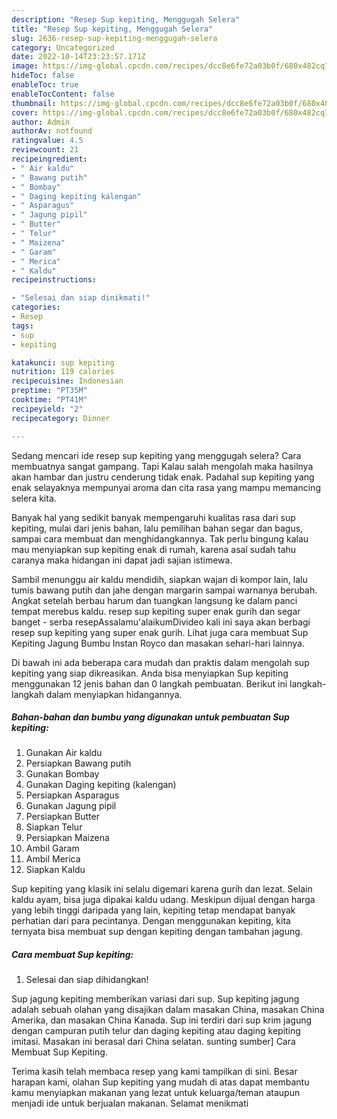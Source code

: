 ```yaml
---
description: "Resep Sup kepiting, Menggugah Selera"
title: "Resep Sup kepiting, Menggugah Selera"
slug: 2636-resep-sup-kepiting-menggugah-selera
category: Uncategorized
date: 2022-10-14T23:23:57.171Z
image: https://img-global.cpcdn.com/recipes/dcc8e6fe72a03b0f/680x482cq70/sup-kepiting-foto-resep-utama.jpg
hideToc: false
enableToc: true
enableTocContent: false
thumbnail: https://img-global.cpcdn.com/recipes/dcc8e6fe72a03b0f/680x482cq70/sup-kepiting-foto-resep-utama.jpg
cover: https://img-global.cpcdn.com/recipes/dcc8e6fe72a03b0f/680x482cq70/sup-kepiting-foto-resep-utama.jpg
author: Admin
authorAv: notfound
ratingvalue: 4.5
reviewcount: 21
recipeingredient:
- " Air kaldu"
- " Bawang putih"
- " Bombay"
- " Daging kepiting kalengan"
- " Asparagus"
- " Jagung pipil"
- " Butter"
- " Telur"
- " Maizena"
- " Garam"
- " Merica"
- " Kaldu"
recipeinstructions:

- "Selesai dan siap dinikmati!"
categories:
- Resep
tags:
- sup
- kepiting

katakunci: sup kepiting 
nutrition: 119 calories
recipecuisine: Indonesian
preptime: "PT35M"
cooktime: "PT41M"
recipeyield: "2"
recipecategory: Dinner

---
```



Sedang mencari ide resep sup kepiting yang menggugah selera? Cara membuatnya sangat gampang. Tapi Kalau salah mengolah maka hasilnya akan hambar dan justru cenderung tidak enak. Padahal sup kepiting yang enak selayaknya mempunyai aroma dan cita rasa yang mampu memancing selera kita.


Banyak hal yang sedikit banyak mempengaruhi kualitas rasa dari sup kepiting, mulai dari jenis bahan, lalu pemilihan bahan segar dan bagus, sampai cara membuat dan menghidangkannya. Tak perlu bingung kalau mau menyiapkan sup kepiting enak di rumah, karena asal sudah tahu caranya maka hidangan ini dapat jadi sajian istimewa.

Sambil menunggu air kaldu mendidih, siapkan wajan di kompor lain, lalu tumis bawang putih dan jahe dengan margarin sampai warnanya berubah. Angkat setelah berbau harum dan tuangkan langsung ke dalam panci tempat merebus kaldu. resep sup kepiting super enak gurih dan segar banget - serba resepAssalamu&#39;alaikumDivideo kali ini saya akan berbagi resep sup kepiting yang super enak gurih. Lihat juga cara membuat Sup Kepiting Jagung Bumbu Instan Royco dan masakan sehari-hari lainnya.


Di bawah ini ada beberapa cara mudah dan praktis dalam mengolah sup kepiting yang siap dikreasikan. Anda bisa menyiapkan Sup kepiting menggunakan 12 jenis bahan dan 0 langkah pembuatan. Berikut ini langkah-langkah dalam menyiapkan hidangannya.

<!--inarticleads1-->

##### Bahan-bahan dan bumbu yang digunakan untuk pembuatan Sup kepiting:

1. Gunakan  Air kaldu
1. Persiapkan  Bawang putih
1. Gunakan  Bombay
1. Gunakan  Daging kepiting (kalengan)
1. Persiapkan  Asparagus
1. Gunakan  Jagung pipil
1. Persiapkan  Butter
1. Siapkan  Telur
1. Persiapkan  Maizena
1. Ambil  Garam
1. Ambil  Merica
1. Siapkan  Kaldu


Sup kepiting yang klasik ini selalu digemari karena gurih dan lezat. Selain kaldu ayam, bisa juga dipakai kaldu udang. Meskipun dijual dengan harga yang lebih tinggi daripada yang lain, kepiting tetap mendapat banyak perhatian dari para pecintanya. Dengan menggunakan kepiting, kita ternyata bisa membuat sup dengan kepiting dengan tambahan jagung. 

<!--inarticleads2-->

##### Cara membuat Sup kepiting:


1. Selesai dan siap dihidangkan!

Sup jagung kepiting memberikan variasi dari sup. Sup kepiting jagung adalah sebuah olahan yang disajikan dalam masakan China, masakan China Amerika, dan masakan China Kanada. Sup ini terdiri dari sup krim jagung dengan campuran putih telur dan daging kepiting atau daging kepiting imitasi. Masakan ini berasal dari China selatan. sunting sumber] Cara Membuat Sup Kepiting. 

Terima kasih telah membaca resep yang kami tampilkan di sini. Besar harapan kami, olahan Sup kepiting yang mudah di atas dapat membantu kamu menyiapkan makanan yang lezat untuk keluarga/teman ataupun menjadi ide untuk berjualan makanan. Selamat menikmati
